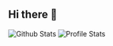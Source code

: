 ## Hi there 👋

![Github Stats](https://github-readme-stats.vercel.app/api?username=mikegrunwald&layout=compact&show_icons=true&theme=react&hide_title=true&hide=stars)
![Profile Stats](https://github-readme-stats.vercel.app/api/top-langs/?username=mikegrunwald&layout=compact&theme=react)

<!--
**mikegrunwald/mikegrunwald** is a ✨ _special_ ✨ repository because its `README.md` (this file) appears on your GitHub profile.

Here are some ideas to get you started:

- 🔭 I’m currently working on ...
- 🌱 I’m currently learning ...
- 👯 I’m looking to collaborate on ...
- 🤔 I’m looking for help with ...
- 💬 Ask me about ...
- 📫 How to reach me: ...
- 😄 Pronouns: ...
- ⚡ Fun fact: ...
-->

